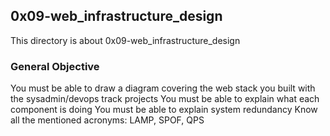 ## 0x09-web_infrastructure_design

This directory is about 0x09-web_infrastructure_design

### General Objective
You must be able to draw a diagram covering the web stack you built with the sysadmin/devops track projects
You must be able to explain what each component is doing
You must be able to explain system redundancy
Know all the mentioned acronyms: LAMP, SPOF, QPS
